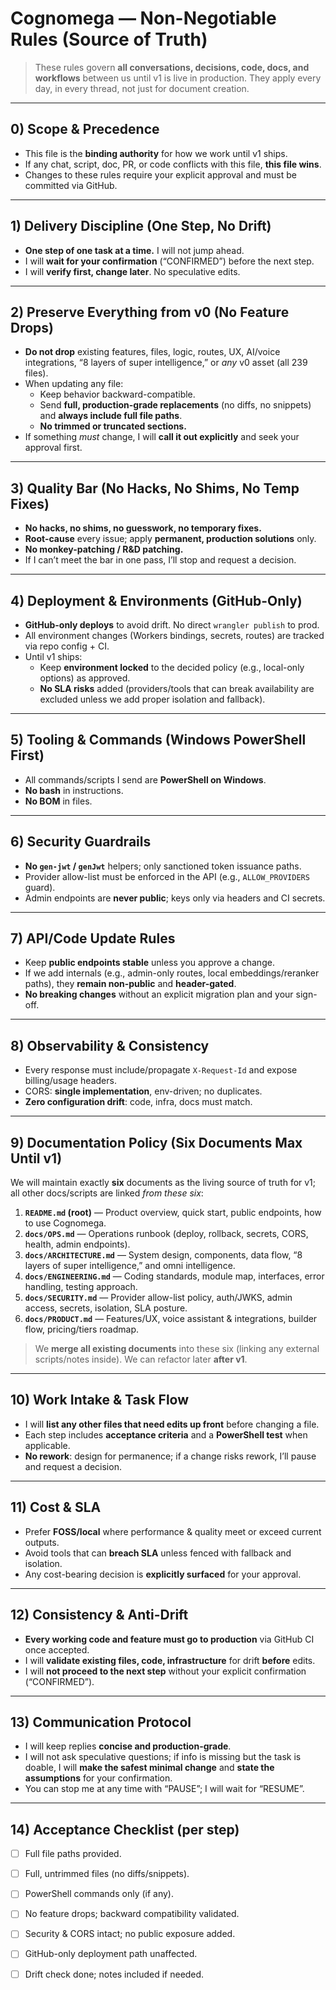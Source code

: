 # Cognomega — Non-Negotiable Rules (Source of Truth)

> These rules govern **all conversations, decisions, code, docs, and workflows** between us until v1 is live in production. They apply every day, in every thread, not just for document creation.

---

## 0) Scope & Precedence
- This file is the **binding authority** for how we work until v1 ships.
- If any chat, script, doc, PR, or code conflicts with this file, **this file wins**.
- Changes to these rules require your explicit approval and must be committed via GitHub.

---

## 1) Delivery Discipline (One Step, No Drift)
- **One step of one task at a time.** I will not jump ahead.
- I will **wait for your confirmation** (“CONFIRMED”) before the next step.
- I will **verify first, change later**. No speculative edits.

---

## 2) Preserve Everything from v0 (No Feature Drops)
- **Do not drop** existing features, files, logic, routes, UX, AI/voice integrations, “8 layers of super intelligence,” or *any* v0 asset (all 239 files).
- When updating any file:
  - Keep behavior backward-compatible.
  - Send **full, production-grade replacements** (no diffs, no snippets) and **always include full file paths**.
  - **No trimmed or truncated sections.**
- If something *must* change, I will **call it out explicitly** and seek your approval first.

---

## 3) Quality Bar (No Hacks, No Shims, No Temp Fixes)
- **No hacks, no shims, no guesswork, no temporary fixes.**
- **Root-cause** every issue; apply **permanent, production solutions** only.
- **No monkey-patching / R&D patching.**
- If I can’t meet the bar in one pass, I’ll stop and request a decision.

---

## 4) Deployment & Environments (GitHub-Only)
- **GitHub-only deploys** to avoid drift. No direct `wrangler publish` to prod.
- All environment changes (Workers bindings, secrets, routes) are tracked via repo config + CI.
- Until v1 ships:
  - Keep **environment locked** to the decided policy (e.g., local-only options) as approved.
  - **No SLA risks** added (providers/tools that can break availability are excluded unless we add proper isolation and fallback).

---

## 5) Tooling & Commands (Windows PowerShell First)
- All commands/scripts I send are **PowerShell on Windows**.
- **No bash** in instructions.
- **No BOM** in files.

---

## 6) Security Guardrails
- **No `gen-jwt` / `genJwt`** helpers; only sanctioned token issuance paths.
- Provider allow-list must be enforced in the API (e.g., `ALLOW_PROVIDERS` guard).
- Admin endpoints are **never public**; keys only via headers and CI secrets.

---

## 7) API/Code Update Rules
- Keep **public endpoints stable** unless you approve a change.
- If we add internals (e.g., admin-only routes, local embeddings/reranker paths), they **remain non-public** and **header-gated**.
- **No breaking changes** without an explicit migration plan and your sign-off.

---

## 8) Observability & Consistency
- Every response must include/propagate `X-Request-Id` and expose billing/usage headers.
- CORS: **single implementation**, env-driven; no duplicates.
- **Zero configuration drift**: code, infra, docs must match.

---

## 9) Documentation Policy (Six Documents Max Until v1)
We will maintain exactly **six** documents as the living source of truth for v1; all other docs/scripts are linked *from these six*:

1. **`README.md` (root)** — Product overview, quick start, public endpoints, how to use Cognomega.
2. **`docs/OPS.md`** — Operations runbook (deploy, rollback, secrets, CORS, health, admin endpoints).
3. **`docs/ARCHITECTURE.md`** — System design, components, data flow, “8 layers of super intelligence,” and omni intelligence.
4. **`docs/ENGINEERING.md`** — Coding standards, module map, interfaces, error handling, testing approach.
5. **`docs/SECURITY.md`** — Provider allow-list policy, auth/JWKS, admin access, secrets, isolation, SLA posture.
6. **`docs/PRODUCT.md`** — Features/UX, voice assistant & integrations, builder flow, pricing/tiers roadmap.

> We **merge all existing documents** into these six (linking any external scripts/notes inside). We can refactor later **after v1**.

---

## 10) Work Intake & Task Flow
- I will **list any other files that need edits up front** before changing a file.
- Each step includes **acceptance criteria** and a **PowerShell test** when applicable.
- **No rework**: design for permanence; if a change risks rework, I’ll pause and request a decision.

---

## 11) Cost & SLA
- Prefer **FOSS/local** where performance & quality meet or exceed current outputs.
- Avoid tools that can **breach SLA** unless fenced with fallback and isolation.
- Any cost-bearing decision is **explicitly surfaced** for your approval.

---

## 12) Consistency & Anti-Drift
- **Every working code and feature must go to production** via GitHub CI once accepted.
- I will **validate existing files, code, infrastructure** for drift **before** edits.
- I will **not proceed to the next step** without your explicit confirmation (“CONFIRMED”).

---

## 13) Communication Protocol
- I will keep replies **concise and production-grade**.
- I will not ask speculative questions; if info is missing but the task is doable, I will **make the safest minimal change** and **state the assumptions** for your confirmation.
- You can stop me at any time with “PAUSE”; I will wait for “RESUME”.

---

## 14) Acceptance Checklist (per step)
- [ ] Full file paths provided.
- [ ] Full, untrimmed files (no diffs/snippets).
- [ ] PowerShell commands only (if any).
- [ ] No feature drops; backward compatibility validated.
- [ ] Security & CORS intact; no public exposure added.
- [ ] GitHub-only deployment path unaffected.
- [ ] Drift check done; notes included if needed.

